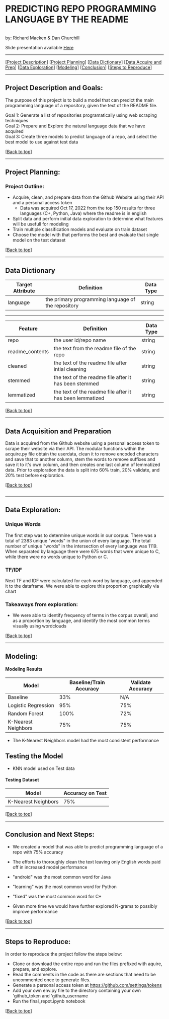 # PREDICTING REPO PROGRAMMING LANGUAGE BY THE README<a name="top"></a>
![]()

by: Richard Macken & Dan Churchill

Slide presentation available [Here](https://www.canva.com/design/DAFPZgy0ed8/zMVq3tYoLPYH2Pt_AWac2Q/view?utm_content=DA[…]campaign=designshare&utm_medium=link&utm_source=recording_view)

***
[[Project Description](#project_description)]
[[Project Planning](#planning)]
[[Data Dictionary](#dictionary)]
[[Data Acquire and Prep](#wrangle)]
[[Data Exploration](#explore)]
[[Modeling](#model)]
[[Conclusion](#conclusion)]
[[Steps to Reproduce](#reproduce)]
___



## <a name="project_description"></a>Project Description and Goals:
The purpose of this project is to build a model that can predict the main programming language of a repository, given the text of the README file.
    
  Goal 1: Generate a list of repositories programatically using web scraping techniques<br>
  Goal 2: Prepare and Explore the natural language data that we have acquired<br>
  Goal 3: Create three models to predict language of a repo, and select the best model to use against test data


[[Back to top](#top)]

***
## <a name="planning"></a>Project Planning: 


### Project Outline:
- Acquire, clean, and prepare data from the Github Website using their API and a personal access token
    - Data was acquired Oct 17, 2022 from the top 150 results for three languages (C+, Python, Java) where the readme is in english
- Split data and perform initial data exploration to determine what features will be usefull for modeling
- Train multiple classification models and evaluate on train dataset
- Choose the model with that performs the best and evaluate that single model on the test dataset

[[Back to top](#top)]
***

## <a name="dictionary"></a>Data Dictionary  

| Target Attribute | Definition | Data Type |
| ----- | ----- | ----- |
| language | the primary programming language of the repository | string |


---
| Feature | Definition | Data Type |
| ----- | ----- | ----- |
| repo | the user id/repo name | string |
| readme_contents | the text from the readme file of the repo | string |
| cleaned	 | the text of the readme file after intial cleaning | string |
| stemmed | the text of the readme file after it has been stemmed | string |
| lemmatized | the text of the readme file after it has been lemmatized | string |

[[Back to top](#top)]

***

## <a name="wrangle"></a>Data Acquisition and Preparation

Data is acquired from the Github website using a personal access token to scrape their website via their API.  The modular functions within the acquire.py file obtain the userdata, clean it to remove encoded characters and save that to another column, stem the words to remove suffixes and save it to it's own column, and then creates one last column of lemmatized data.  Prior to exploration the data is split into 60% train, 20% validate, and 20% test before exploration.



[[Back to top](#top)]

![]()


*********************

## <a name="explore"></a>Data Exploration:

### Unique Words
The first step was to determine unique words in our corpus.  There was a total of 2383 unique "words" in the union of every language.  The total number of unique "words" in the intersection of every language was 1119.  When separated by language there were 675 words that were unique to C, while there were no words unique to Python or C.

### TF/IDF
Next TF and IDF were calculated for each word by language, and appended it to the dataframe.  We were able to explore this proportion graphically via chart





### Takeaways from exploration:
- We were able to identify frequency of terms in the corpus overall, and as a proportion by language, and identify the most common terms visually using wordclouds


[[Back to top](#top)]

***

## <a name="model"></a>Modeling:

#### Modeling Results
| Model | Baseline/Train Accuracy | Validate Accuracy |
| ---- | ---- | ---- | 
| Baseline | 33% | N/A |
| Logistic Regression | 95% | 75% | 
| Random Forest | 100% | 72% |  
| K-Nearest Neighbors | 75% | 75% | 

 


- The K-Nearest Neighbors model had the most consistent performance


## Testing the Model

- KNN model used on Test data

#### Testing Dataset

| Model | Accuracy on Test | 
| ---- | ---- | 
| K-Nearest Neighbors | 75% |  

[[Back to top](#top)]

***

## <a name="conclusion"></a>Conclusion and Next Steps:

- We created a model that was able to predict programming language of a repo with 75% accuracy

- The efforts to thoroughly clean the text leaving only English words paid off in increased model performance

- "android" was the most common word for Java
- "learning" was the most common word for Python
- "fixed" was the most common word for C+

- Given more time we would have further explored N-grams to possibly improve performance

[[Back to top](#top)]

*** 

## <a name="reproduce"></a>Steps to Reproduce:

In order to reproduce the project follow the steps below:

  - Clone or download the entire repo and run the files prefixed with aquire, prepare, and explore. 
  - Read the comments in the code as there are sections that need to be uncommented once to generate files.
  - Generate a personal access token at https://github.com/settings/tokens 
  - Add your own env.py file to the directory containing your own 'github_token and 'github_username
  - Run the final_repot.ipynb notebook

[[Back to top](#top)]
